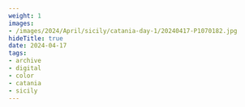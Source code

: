 ```yaml
---
weight: 1
images:
- /images/2024/April/sicily/catania-day-1/20240417-P1070182.jpg
hideTitle: true
date: 2024-04-17
tags:
- archive
- digital
- color
- catania
- sicily
---
```


